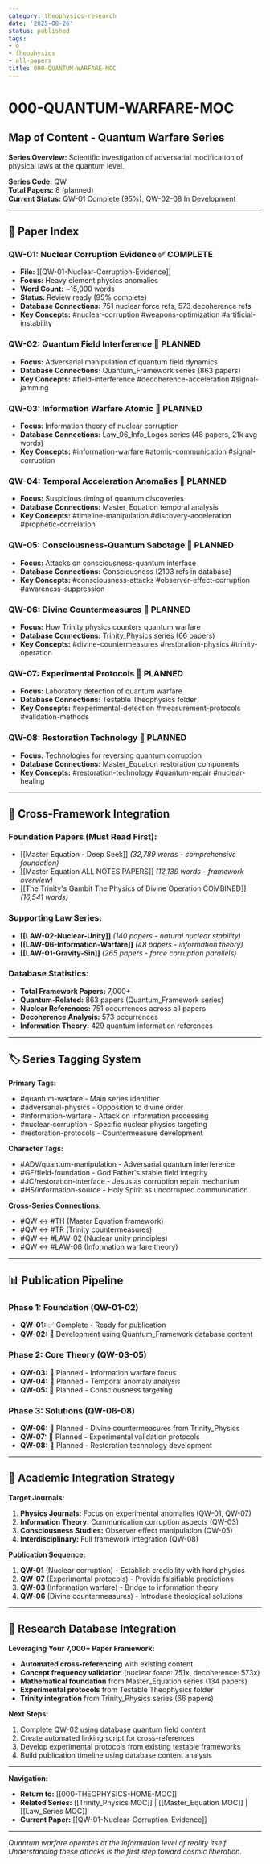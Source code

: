 ```yaml
---
category: theophysics-research
date: '2025-08-26'
status: published
tags:
- o
- theophysics
- all-papers
title: 000-QUANTUM-WARFARE-MOC
---
```


# 000-QUANTUM-WARFARE-MOC
## Map of Content - Quantum Warfare Series

**Series Overview:** Scientific investigation of adversarial modification of physical laws at the quantum level.

**Series Code:** QW  
**Total Papers:** 8 (planned)  
**Current Status:** QW-01 Complete (95%), QW-02-08 In Development

---

## 📑 Paper Index

### **QW-01: Nuclear Corruption Evidence** ✅ COMPLETE
- **File:** [[QW-01-Nuclear-Corruption-Evidence]]
- **Focus:** Heavy element physics anomalies
- **Word Count:** ~15,000 words
- **Status:** Review ready (95% complete)
- **Database Connections:** 751 nuclear force refs, 573 decoherence refs
- **Key Concepts:** #nuclear-corruption #weapons-optimization #artificial-instability

### **QW-02: Quantum Field Interference** 🔄 PLANNED  
- **Focus:** Adversarial manipulation of quantum field dynamics
- **Database Connections:** Quantum_Framework series (863 papers)
- **Key Concepts:** #field-interference #decoherence-acceleration #signal-jamming

### **QW-03: Information Warfare Atomic** 🔄 PLANNED
- **Focus:** Information theory of nuclear corruption
- **Database Connections:** Law_06_Info_Logos series (48 papers, 21k avg words)
- **Key Concepts:** #information-warfare #atomic-communication #signal-corruption

### **QW-04: Temporal Acceleration Anomalies** 🔄 PLANNED
- **Focus:** Suspicious timing of quantum discoveries
- **Database Connections:** Master_Equation temporal analysis
- **Key Concepts:** #timeline-manipulation #discovery-acceleration #prophetic-correlation

### **QW-05: Consciousness-Quantum Sabotage** 🔄 PLANNED
- **Focus:** Attacks on consciousness-quantum interface
- **Database Connections:** Consciousness (2103 refs in database)
- **Key Concepts:** #consciousness-attacks #observer-effect-corruption #awareness-suppression

### **QW-06: Divine Countermeasures** 🔄 PLANNED
- **Focus:** How Trinity physics counters quantum warfare
- **Database Connections:** Trinity_Physics series (66 papers)
- **Key Concepts:** #divine-countermeasures #restoration-physics #trinity-operation

### **QW-07: Experimental Protocols** 🔄 PLANNED
- **Focus:** Laboratory detection of quantum warfare
- **Database Connections:** Testable Theophysics folder
- **Key Concepts:** #experimental-detection #measurement-protocols #validation-methods

### **QW-08: Restoration Technology** 🔄 PLANNED
- **Focus:** Technologies for reversing quantum corruption
- **Database Connections:** Master_Equation restoration components
- **Key Concepts:** #restoration-technology #quantum-repair #nuclear-healing

---

## 🔗 Cross-Framework Integration

### **Foundation Papers (Must Read First):**
- [[Master Equation - Deep Seek]] *(32,789 words - comprehensive foundation)*
- [[Master Equation ALL NOTES PAPERS]] *(12,139 words - framework overview)*
- [[The Trinity's Gambit The Physics of Divine Operation COMBINED]] *(16,541 words)*

### **Supporting Law Series:**
- **[[LAW-02-Nuclear-Unity]]** *(140 papers - natural nuclear stability)*
- **[[LAW-06-Information-Warfare]]** *(48 papers - information theory)*
- **[[LAW-01-Gravity-Sin]]** *(265 papers - force corruption parallels)*

### **Database Statistics:**
- **Total Framework Papers:** 7,000+
- **Quantum-Related:** 863 papers (Quantum_Framework series)
- **Nuclear References:** 751 occurrences across all papers
- **Decoherence Analysis:** 573 occurrences
- **Information Theory:** 429 quantum information references

---

## 🏷️ Series Tagging System

**Primary Tags:**
- #quantum-warfare - Main series identifier
- #adversarial-physics - Opposition to divine order
- #information-warfare - Attack on information processing
- #nuclear-corruption - Specific nuclear physics targeting
- #restoration-protocols - Countermeasure development

**Character Tags:**
- #ADV/quantum-manipulation - Adversarial quantum interference
- #GF/field-foundation - God Father's stable field integrity  
- #JC/restoration-interface - Jesus as corruption repair mechanism
- #HS/information-source - Holy Spirit as uncorrupted communication

**Cross-Series Connections:**
- #QW ↔ #TH (Master Equation framework)
- #QW ↔ #TR (Trinity countermeasures)
- #QW ↔ #LAW-02 (Nuclear unity principles)
- #QW ↔ #LAW-06 (Information warfare theory)

---

## 📊 Publication Pipeline

### **Phase 1: Foundation (QW-01-02)**
- **QW-01:** ✅ Complete - Ready for publication
- **QW-02:** 🔄 Development using Quantum_Framework database content

### **Phase 2: Core Theory (QW-03-05)**  
- **QW-03:** 🔄 Planned - Information warfare focus
- **QW-04:** 🔄 Planned - Temporal anomaly analysis
- **QW-05:** 🔄 Planned - Consciousness targeting

### **Phase 3: Solutions (QW-06-08)**
- **QW-06:** 🔄 Planned - Divine countermeasures from Trinity_Physics
- **QW-07:** 🔄 Planned - Experimental validation protocols
- **QW-08:** 🔄 Planned - Restoration technology development

---

## 🎯 Academic Integration Strategy

**Target Journals:**
1. **Physics Journals:** Focus on experimental anomalies (QW-01, QW-07)
2. **Information Theory:** Communication corruption aspects (QW-03)
3. **Consciousness Studies:** Observer effect manipulation (QW-05)
4. **Interdisciplinary:** Full framework integration (QW-08)

**Publication Sequence:**
1. **QW-01** (Nuclear corruption) - Establish credibility with hard physics
2. **QW-07** (Experimental protocols) - Provide falsifiable predictions  
3. **QW-03** (Information warfare) - Bridge to information theory
4. **QW-06** (Divine countermeasures) - Introduce theological solutions

---

## 🔬 Research Database Integration

**Leveraging Your 7,000+ Paper Framework:**
- **Automated cross-referencing** with existing content
- **Concept frequency validation** (nuclear force: 751x, decoherence: 573x)  
- **Mathematical foundation** from Master_Equation series (134 papers)
- **Experimental protocols** from Testable Theophysics folder
- **Trinity integration** from Trinity_Physics series (66 papers)

**Next Steps:**
1. Complete QW-02 using database quantum field content
2. Create automated linking script for cross-references
3. Develop experimental protocols from existing testable frameworks
4. Build publication timeline using database content analysis

---

**Navigation:**
- **Return to:** [[000-THEOPHYSICS-HOME-MOC]]
- **Related Series:** [[Trinity_Physics MOC]] | [[Master_Equation MOC]] | [[Law_Series MOC]]
- **Current Paper:** [[QW-01-Nuclear-Corruption-Evidence]]

---

*Quantum warfare operates at the information level of reality itself. Understanding these attacks is the first step toward cosmic liberation.*